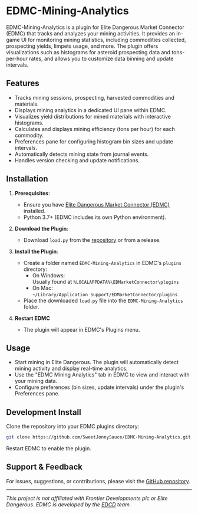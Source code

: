 # EDMC-Mining-Analytics

EDMC-Mining-Analytics is a plugin for Elite Dangerous Market Connector (EDMC) that tracks and analyzes your mining activities. It provides an in-game UI for monitoring mining statistics, including commodities collected, prospecting yields, limpets usage, and more. The plugin offers visualizations such as histograms for asteroid prospecting data and tons-per-hour rates, and allows you to customize data binning and update intervals.

## Features

- Tracks mining sessions, prospecting, harvested commodities and materials.
- Displays mining analytics in a dedicated UI pane within EDMC.
- Visualizes yield distributions for mined materials with interactive histograms.
- Calculates and displays mining efficiency (tons per hour) for each commodity.
- Preferences pane for configuring histogram bin sizes and update intervals.
- Automatically detects mining state from journal events.
- Handles version checking and update notifications.

## Installation

1. **Prerequisites**:  
   - Ensure you have [Elite Dangerous Market Connector (EDMC)](https://github.com/EDCD/EDMarketConnector) installed.
   - Python 3.7+ (EDMC includes its own Python environment).
   
2. **Download the Plugin**:  
   - Download `load.py` from the [repository](https://github.com/SweetJonnySauce/EDMC-Mining-Analytics) or from a release.

3. **Install the Plugin**:  
   - Create a folder named `EDMC-Mining-Analytics` in EDMC's `plugins` directory:
     - On Windows:  
       Usually found at `%LOCALAPPDATA%\EDMarketConnector\plugins`
     - On Mac:  
       `~/Library/Application Support/EDMarketConnector/plugins`
   - Place the downloaded `load.py` file into the `EDMC-Mining-Analytics` folder.

4. **Restart EDMC**  
   - The plugin will appear in EDMC's Plugins menu.

## Usage

- Start mining in Elite Dangerous. The plugin will automatically detect mining activity and display real-time analytics.
- Use the "EDMC Mining Analytics" tab in EDMC to view and interact with your mining data.
- Configure preferences (bin sizes, update intervals) under the plugin's Preferences pane.

## Development Install

Clone the repository into your EDMC plugins directory:

```sh
git clone https://github.com/SweetJonnySauce/EDMC-Mining-Analytics.git
```

Restart EDMC to enable the plugin.

## Support & Feedback

For issues, suggestions, or contributions, please visit the [GitHub repository](https://github.com/SweetJonnySauce/EDMC-Mining-Analytics).

---

*This project is not affiliated with Frontier Developments plc or Elite Dangerous. EDMC is developed by the [EDCD](https://github.com/EDCD/EDMarketConnector) team.*
